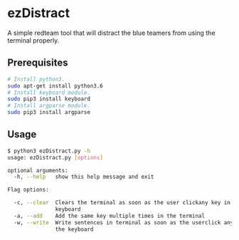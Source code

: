 # ezDistract


A simple redteam tool that will distract the blue teamers from using the terminal properly.

## Prerequisites

```bash
# Install python3.
sudo apt-get install python3.6
# Install keyboard module.
sudo pip3 install keyboard
# Install argparse module.
sudo pip3 install argparse
```

## Usage

```bash
$ python3 ezDistract.py -h
usage: ezDistract.py [options]

optional arguments:
  -h, --help   show this help message and exit

Flag options:

  -c, --clear  Clears the terminal as soon as the user clickany key in the
               keyboard
  -a, --add    Add the same key multiple times in the terminal
  -w, --write  Write sentences in terminal as soon as the userclick any key in
               the keyboard

```
